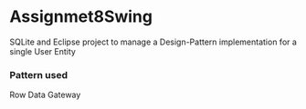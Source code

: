 # Assignmet8Swing
SQLite and Eclipse project to manage a Design-Pattern implementation for a single User Entity

### Pattern used 

Row Data Gateway
